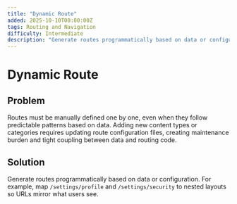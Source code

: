 ```yaml
---
title: "Dynamic Route"
added: 2025-10-10T00:00:00Z
tags: Routing and Navigation
difficulty: Intermediate
description: "Generate routes programmatically based on data or configuration."
---
```

# Dynamic Route

## Problem

Routes must be manually defined one by one, even when they follow predictable patterns based on data. Adding new content types or categories requires updating route configuration files, creating maintenance burden and tight coupling between data and routing code.

## Solution

Generate routes programmatically based on data or configuration. For example, map `/settings/profile` and `/settings/security` to nested layouts so URLs mirror what users see.
